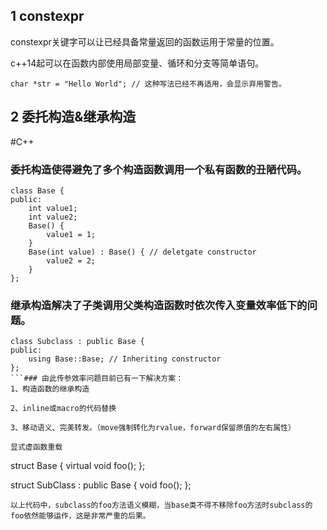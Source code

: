## 1 constexpr
constexpr关键字可以让已经具备常量返回的函数运用于常量的位置。

c++14起可以在函数内部使用局部变量、循环和分支等简单语句。

```
char *str = "Hello World"; // 这种写法已经不再适用，会显示弃用警告。
```

## 2 委托构造&继承构造
#C++


### 委托构造使得避免了多个构造函数调用一个私有函数的丑陋代码。

```
class Base {
public:
	int value1;
	int value2;
	Base() {
		value1 = 1;
	}
	Base(int value) : Base() { // deletgate constructor
		value2 = 2;
	}
};
```

### 继承构造解决了子类调用父类构造函数时依次传入变量效率低下的问题。

```
class Subclass : public Base {
public:
	using Base::Base; // Inheriting constructor
};
```### 由此传参效率问题目前已有一下解决方案：
1、构造函数的继承构造

2、inline或macro的代码替换

3、移动语义、完美转发。（move强制转化为rvalue，forward保留原值的左右属性）

显式虚函数重载

```
struct Base {
	virtual void foo();
};

struct SubClass : public Base {
	void foo();
};
```
以上代码中，subclass的foo方法语义模糊，当base类不得不移除foo方法时subclass的foo依然能够运作，这是非常严重的后果。